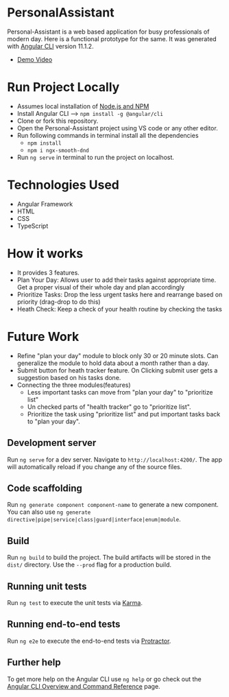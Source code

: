 # PersonalAssistant

Personal-Assistant is a web based application for busy professionals of modern day. Here is a functional prototype for the same. It was generated with [Angular CLI](https://github.com/angular/angular-cli) version 11.1.2.
* [Demo Video](https://www.youtube.com/watch?v=iKSraHNLpwE&t=23s)

# Run Project Locally
* Assumes local installation of [Node.js and NPM](https://www.techomoro.com/install-node-js-and-npm-on-windows-10/#:~:text=Install%20Node.js%20and%20NPM%20on%20Windows%2010%201,Choose%20the%20installation%20directory.%20...%20More%20items...) 
* Install Angular CLI --> `npm install -g @angular/cli`
* Clone or fork this repository.
* Open the Personal-Assistant project using VS code or any other editor.
* Run  following commands in terminal install all the dependencies
  * `npm install`
  * `npm i ngx-smooth-dnd`
* Run `ng serve` in terminal to run the project on localhost.

# Technologies Used
* Angular Framework
* HTML
* CSS
* TypeScript

# How it works
* It provides 3 features.
* Plan Your Day: Allows user to add their tasks against appropriate time. Get a proper visual of their whole day and plan accordingly
* Prioritize Tasks: Drop the less urgent tasks here and rearrange based on priority (drag-drop to do this)
* Heath Check: Keep a check of your health routine by checking the tasks

# Future Work
* Refine "plan your day" module to block only 30 or 20 minute slots. Can generalize the module to hold data about a month rather than a day.
* Submit button for heath tracker feature. On Clicking submit user gets a suggestion based on his tasks done.
* Connecting the three modules(features)
  * Less important tasks can move from "plan your day" to "prioritize list" 
  * Un checked parts of "health tracker" go to "prioritize list".
  * Prioritize the task using "prioritize list" and put important tasks back to "plan your day".



## Development server

Run `ng serve` for a dev server. Navigate to `http://localhost:4200/`. The app will automatically reload if you change any of the source files.

## Code scaffolding

Run `ng generate component component-name` to generate a new component. You can also use `ng generate directive|pipe|service|class|guard|interface|enum|module`.

## Build

Run `ng build` to build the project. The build artifacts will be stored in the `dist/` directory. Use the `--prod` flag for a production build.

## Running unit tests

Run `ng test` to execute the unit tests via [Karma](https://karma-runner.github.io).

## Running end-to-end tests

Run `ng e2e` to execute the end-to-end tests via [Protractor](http://www.protractortest.org/).

## Further help

To get more help on the Angular CLI use `ng help` or go check out the [Angular CLI Overview and Command Reference](https://angular.io/cli) page.
